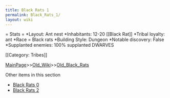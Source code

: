 ```yaml
---
title: Black Rats 1
permalink: Black_Rats_1/
layout: wiki
---
```

= Stats =
*Layout: Ant nest
*Inhabitants: 12-20 [[Black Rat]]
*Tribal loyalty: ant
*Race = Black rats
*Building Style: Dungeon 
*Notable discovery: False
*Supplanted enemies: 100% supplanted DWARVES 

[[Category: Tribes]]

[MainPage](/keeperrl_wiki/ "wikilink")>>[Old_Wiki](/keeperrl_wiki/Old_Wiki "wikilink")>>[Old_Black_Rats](/keeperrl_wiki/Old_Black_Rats "wikilink")

Other items in this section
-    [Black Rats 0](/keeperrl_wiki/Black_Rats_0 "wikilink")
-    [Black Rats 2](/keeperrl_wiki/Black_Rats_2 "wikilink")
